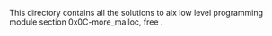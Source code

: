 This directory contains all the solutions to alx low level programming module section 0x0C-more_malloc, free .
